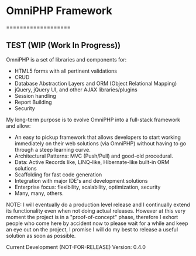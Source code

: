 # OmniPHP Framework
===================

## TEST (WIP (Work In Progress))
OmniPHP is a set of libraries and components for:
- HTML5 forms with all pertinent validations
- CRUD
- Database Abstraction Layers and ORM (Object Relational Mapping)
- jQuery, jQuery UI, and other AJAX libraries/plugins
- Session handling
- Report Building
- Security

My long-term purpose is to evolve OmniPHP into a full-stack framework and allow:
- An easy to pickup framework that allows developers to start working immediately on
  their web solutions (via OmniPHP) without having to go through a steep learning curve.
- Architectural Patterns: MVC (Push/Pull) and good-old procedural.
- Data: Active Records like, LINQ-like, Hibernate-like built-in ORM solutions
- Scaffolding for fast code generation
- Integration with major IDE's and development solutions
- Enterprise focus: flexibility, scalability, optimization, security
- Many, many, others.

NOTE: I will eventually do a production level release and I continually extend its functionality even when not 
doing actual releases. However at this very moment the project is in a "proof-of-concept" phase, therefore I 
exhort people who come here by accident now to please wait for a while and keep an eye out on the project, I promise
I will do my best to release a useful solution as soon as possible.

Current Development (NOT-FOR-RELEASE) Version:
0.4.0

